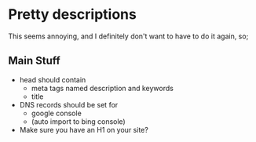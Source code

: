 # Pretty descriptions

This seems annoying, and I definitely don't want to have to do it again, so;

## Main Stuff

- head should contain 
  - meta tags named description and keywords
  - title
- DNS records should be set for
  - google console
  - (auto import to bing console)
- Make sure you have an H1 on your site? 